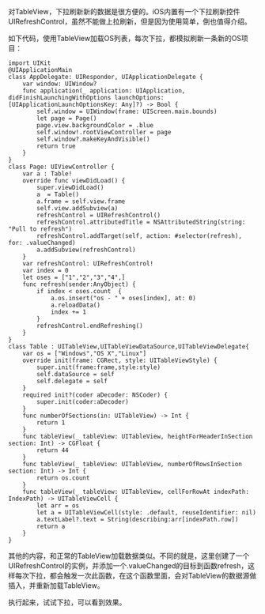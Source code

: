 对TableView，下拉刷新新的数据是很方便的。iOS内置有一个下拉刷新控件UIRefreshControl，虽然不能做上拉刷新，但是因为使用简单，倒也值得介绍。

如下代码，使用TableView加载OS列表，每次下拉，都模拟刷新一条新的OS项目：

    import UIKit
    @UIApplicationMain
    class AppDelegate: UIResponder, UIApplicationDelegate {
        var window: UIWindow?
        func application(_ application: UIApplication, didFinishLaunchingWithOptions launchOptions: [UIApplicationLaunchOptionsKey: Any]?) -> Bool {
            self.window = UIWindow(frame: UIScreen.main.bounds)
            let page = Page()
            page.view.backgroundColor = .blue
            self.window!.rootViewController = page
            self.window?.makeKeyAndVisible()
            return true
        }
    }
    class Page: UIViewController {
        var a : Table!
        override func viewDidLoad() {
            super.viewDidLoad()
            a  = Table()
            a.frame = self.view.frame
            self.view.addSubview(a)
            refreshControl = UIRefreshControl()
            refreshControl.attributedTitle = NSAttributedString(string: "Pull to refresh")
            refreshControl.addTarget(self, action: #selector(refresh), for: .valueChanged)
            a.addSubview(refreshControl)
        }
        var refreshControl: UIRefreshControl!
        var index = 0
        let oses = ["1","2","3","4",]
        func refresh(sender:AnyObject) {
            if index < oses.count  {
                a.os.insert("os - " + oses[index], at: 0)
                a.reloadData()
                index += 1
            }
            refreshControl.endRefreshing()
        }
    }
    class Table : UITableView,UITableViewDataSource,UITableViewDelegate{
        var os = ["Windows","OS X","Linux"]
        override init(frame: CGRect, style: UITableViewStyle) {
            super.init(frame:frame,style:style)
            self.dataSource = self
            self.delegate = self
        }
        required init?(coder aDecoder: NSCoder) {
            super.init(coder:aDecoder)
        }
        func numberOfSections(in: UITableView) -> Int {
            return 1
        }
        func tableView(_ tableView: UITableView, heightForHeaderInSection section: Int) -> CGFloat {
            return 44
        }
        func tableView(_ tableView: UITableView, numberOfRowsInSection section: Int) -> Int {
            return os.count
        }
        func tableView(_ tableView: UITableView, cellForRowAt indexPath: IndexPath) -> UITableViewCell {
            let arr = os
            let a = UITableViewCell(style: .default, reuseIdentifier: nil)
            a.textLabel?.text = String(describing:arr[indexPath.row])
            return a
        }
    }

其他的内容，和正常的TableView加载数据类似。不同的就是，这里创建了一个UIRefreshControl的实例，并添加一个.valueChanged的目标到函数refresh，这样每次下拉，都会触发一次此函数，在这个函数里面，会对TableView的数据源做插入，并重新加载TableView。

执行起来，试试下拉，可以看到效果。